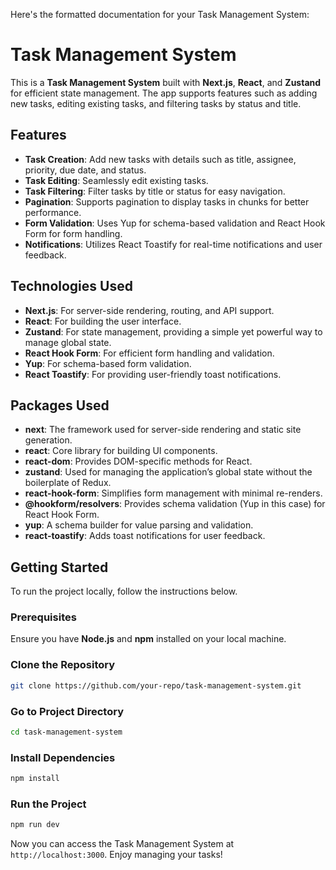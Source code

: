 Here's the formatted documentation for your Task Management System:

# Task Management System

This is a **Task Management System** built with **Next.js**, **React**, and **Zustand** for efficient state management. The app supports features such as adding new tasks, editing existing tasks, and filtering tasks by status and title.

## Features

- **Task Creation**: Add new tasks with details such as title, assignee, priority, due date, and status.
- **Task Editing**: Seamlessly edit existing tasks.
- **Task Filtering**: Filter tasks by title or status for easy navigation.
- **Pagination**: Supports pagination to display tasks in chunks for better performance.
- **Form Validation**: Uses Yup for schema-based validation and React Hook Form for form handling.
- **Notifications**: Utilizes React Toastify for real-time notifications and user feedback.

## Technologies Used

- **Next.js**: For server-side rendering, routing, and API support.
- **React**: For building the user interface.
- **Zustand**: For state management, providing a simple yet powerful way to manage global state.
- **React Hook Form**: For efficient form handling and validation.
- **Yup**: For schema-based form validation.
- **React Toastify**: For providing user-friendly toast notifications.

## Packages Used

- **next**: The framework used for server-side rendering and static site generation.
- **react**: Core library for building UI components.
- **react-dom**: Provides DOM-specific methods for React.
- **zustand**: Used for managing the application’s global state without the boilerplate of Redux.
- **react-hook-form**: Simplifies form management with minimal re-renders.
- **@hookform/resolvers**: Provides schema validation (Yup in this case) for React Hook Form.
- **yup**: A schema builder for value parsing and validation.
- **react-toastify**: Adds toast notifications for user feedback.

## Getting Started

To run the project locally, follow the instructions below.

### Prerequisites

Ensure you have **Node.js** and **npm** installed on your local machine.

### Clone the Repository

```bash
git clone https://github.com/your-repo/task-management-system.git
```

### Go to Project Directory

```bash
cd task-management-system
```

### Install Dependencies

```bash
npm install
```

### Run the Project

```bash
npm run dev
```

Now you can access the Task Management System at `http://localhost:3000`. Enjoy managing your tasks!